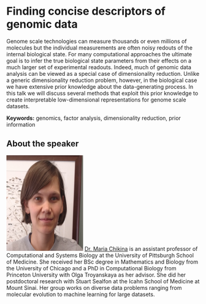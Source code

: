 # Finding concise descriptors of genomic data 

Genome scale technologies can measure thousands or even millions of molecules but the individual measurements are often noisy
redouts of the internal biological state. For many computational approaches the ultimate goal is to infer the true biological state
parameters from their effects on a much larger set of experimental readouts. Indeed, much of genomic data analysis can be viewed as a
special case of dimensionality reduction.  Unlike a generic dimensionality reduction problem, however, in the biological case we
have extensive prior knowledge about the data-generating process.  In this talk we will discuss several methods that exploit this prior
knowledge to create interpretable  low-dimensional representations for genome scale datasets.

**Keywords:** genomics, factor analysis, dimensionality reduction, prior information

## About the speaker  
<img src="https://github.com/women-plus-datascience/women-plus-datascience.github.io/blob/master/images/headshots/MariaChikina2.jpg" width="200" height="250"> [Dr. Maria Chikina](https://www.csb.pitt.edu/people/faculty/maria-chikina/) is an assistant professor of Computational and Systems Biology at the University of Pittsburgh School of Medicine. She received her BSc degree in Mathematics and Biology from the University of Chicago and a PhD in Computational Biology from Princeton University with Olga Troyanskaya as her advisor. She did her postdoctoral research with Stuart Sealfon at the Icahn School of Medicine at Mount Sinai. Her group works on diverse data problems ranging from molecular evolution to machine learning for large datasets.
